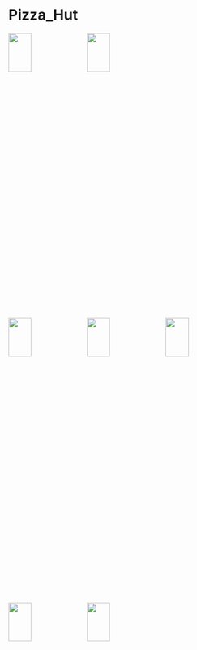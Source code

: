 # Pizza_Hut

<img width=30% height=14% src="https://user-images.githubusercontent.com/62088928/199106985-d0122db8-7dbf-43f6-82a7-3a0c55683a82.jpg">   <img width=30% height=14% src="https://user-images.githubusercontent.com/62088928/199107059-20433659-66b1-489b-950a-e2479c5668f5.jpg">

<img width=30% height=14% src="https://user-images.githubusercontent.com/62088928/199107680-5e1e94ea-68e2-4537-ae04-f4e927c8c87b.jpg">  <img width=30% height=14% src="https://user-images.githubusercontent.com/62088928/199107744-a6264ca9-dd11-4888-b98e-4ac827645d6e.jpg">  <img width=30% height=14% src="https://user-images.githubusercontent.com/62088928/199107845-2504f099-1358-4032-aa2c-deb0d01c8ea9.jpg">

<img width=30% height=14% src="https://user-images.githubusercontent.com/62088928/199107948-88afb700-4939-450b-b762-fe528a6c4662.jpg">  <img width=30% height=14% src="https://user-images.githubusercontent.com/62088928/199107805-26ede750-96ca-4634-b339-48f9238ae616.jpg">


 
